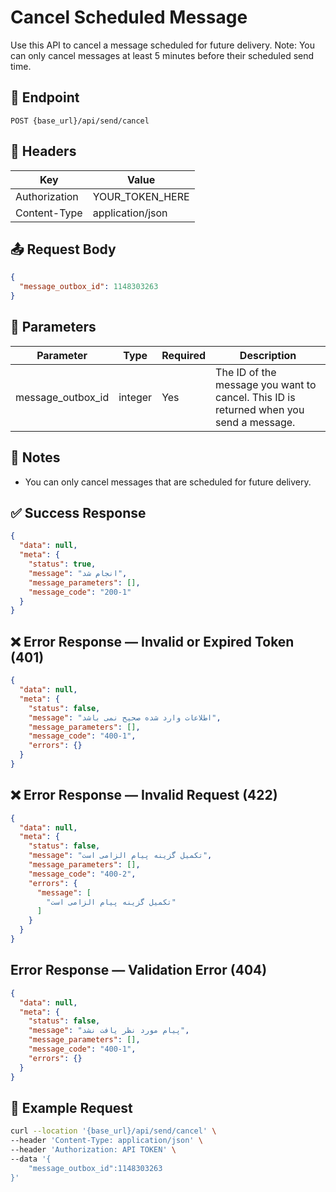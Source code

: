# Cancel Scheduled Message

Use this API to cancel a message scheduled for future delivery. Note: You can only cancel messages at least 5 minutes before their scheduled send time.

## 📍 Endpoint

```
POST {base_url}/api/send/cancel
```

## 🧾 Headers

| Key | Value |
| --- | ----- |
| Authorization | YOUR_TOKEN_HERE |
| Content-Type | application/json |

## 📤 Request Body

```json
{
  "message_outbox_id": 1148303263
}
```

## 📝 Parameters

| Parameter | Type | Required | Description |
| --------- | ---- | -------- | ----------- |
| message_outbox_id | integer | Yes | The ID of the message you want to cancel. This ID is returned when you send a message. |

## 📝 Notes
- You can only cancel messages that are scheduled for future delivery.


## ✅ Success Response

```json
{
  "data": null,
  "meta": {
    "status": true,
    "message": "انجام شد",
    "message_parameters": [],
    "message_code": "200-1"
  }
}
```

## ❌ Error Response — Invalid or Expired Token (401)

```json
{
  "data": null,
  "meta": {
    "status": false,
    "message": "اطلاعات وارد شده صحیح نمی باشد",
    "message_parameters": [],
    "message_code": "400-1",
    "errors": {}
  }
}
```

## ❌ Error Response — Invalid Request (422)

```json
{
  "data": null,
  "meta": {
    "status": false,
    "message": "تکمیل گزینه پیام الزامی است",
    "message_parameters": [],
    "message_code": "400-2",
    "errors": {
      "message": [
        "تکمیل گزینه پیام الزامی است"
      ]
    }
  }
}
```

## Error Response — Validation Error (404)
```json
{
  "data": null,
  "meta": {
    "status": false,
    "message": "پیام مورد نظر یافت نشد",
    "message_parameters": [],
    "message_code": "400-1",
    "errors": {}
  }
}
```

## 🧪 Example Request

```bash
curl --location '{base_url}/api/send/cancel' \
--header 'Content-Type: application/json' \
--header 'Authorization: API TOKEN' \
--data '{
    "message_outbox_id":1148303263
}'
```
